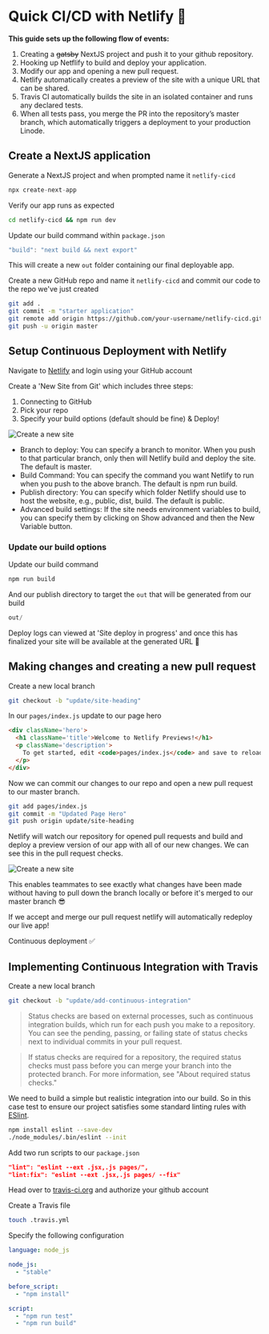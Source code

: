 # Quick CI/CD with Netlify :rocket:
__This guide sets up the following flow of events:__
1. Creating a ~~gatsby~~ NextJS project and push it to your github repository.
2. Hooking up Netflify to build and deploy your application.
3. Modify our app and opening a new pull request.
4. Netlify automatically creates a preview of the site with a unique URL that can be shared.
5. Travis CI automatically builds the site in an isolated container and runs any declared tests.
6. When all tests pass, you merge the PR into the repository’s master branch, which automatically triggers a deployment to your production Linode.

## Create a NextJS application
Generate a NextJS project and when prompted name it `netlify-cicd`
```js
npx create-next-app
```
Verify our app runs as expected
```sh
cd netlify-cicd && npm run dev
```
Update our build command within `package.json`
```js
"build": "next build && next export"
```
This will create a new `out` folder containing our final deployable app.

Create a new GitHub repo and name it `netlify-cicd` and commit our code to the repo we've just created
```sh
git add .
git commit -m "starter application"
git remote add origin https://github.com/your-username/netlify-cicd.git
git push -u origin master
```

## Setup Continuous Deployment with Netlify
Navigate to [Netlify](https://app.netlify.com/start) and login using your GitHub account

Create a 'New Site from Git' which includes three steps:
1. Connecting to GitHub
2. Pick your repo
3. Specify your build options (default should be fine) & Deploy!
   
![Create a new site](https://raw.githubusercontent.com/EoinTraynor/netlify-cicd/master/demo_assets/CreateSiteOnNetlify.png "Create a new site")

 * Branch to deploy: You can specify a branch to monitor. When you push to that particular branch, only then will Netlify build and deploy the site. The default is master.
 * Build Command: You can specify the command you want Netlify to run when you push to the above branch. The default is npm run build.
 * Publish directory: You can specify which folder Netlify should use to host the website, e.g., public, dist, build. The default is public.
 * Advanced build settings: If the site needs environment variables to build, you can specify them by clicking on Show advanced and then the New Variable button.

### Update our build options
Update our build command
```js
npm run build 
```
And our publish directory to target the `out` that will be generated from our build
```js
out/
```

Deploy logs can viewed at 'Site deploy in progress' and once this has finalized your site will be available at the generated URL :rocket:

## Making changes and creating a new pull request
Create a new local branch
```sh
git checkout -b "update/site-heading"
```

In our `pages/index.js` update to our page hero
```html
<div className='hero'>
  <h1 className='title'>Welcome to Netlify Previews!</h1>
  <p className='description'>
    To get started, edit <code>pages/index.js</code> and save to reload.
  </p>      
</div>
```

Now we can commit our changes to our repo and open a new pull request to our master branch.
```sh
git add pages/index.js
git commit -m "Updated Page Hero"
git push origin update/site-heading
```

Netlify will watch our repository for opened pull requests and build and deploy a preview version of our app with all of our new changes. We can see this in the pull request checks.

![Create a new site](https://raw.githubusercontent.com/EoinTraynor/netlify-cicd/master/demo_assets/PRChecks.png "Create a new site")

This enables teammates to see exactly what changes have been made without having to pull down the branch locally or before it's merged to our master branch :sunglasses:


If we accept and merge our pull request netlify will automatically redeploy our live app!

Continuous deployment ✅


## Implementing Continuous Integration with Travis
Create a new local branch
```sh
git checkout -b "update/add-continuous-integration"
```

> Status checks are based on external processes, such as continuous integration builds, which run for each push you make to a repository. You can see the pending, passing, or failing state of status checks next to individual commits in your pull request.

> If status checks are required for a repository, the required status checks must pass before you can merge your branch into the protected branch. For more information, see "About required status checks."
 
We need to build a simple but realistic integration into our build. So in this case test to ensure our project satisfies some standard linting rules with [ESlint](https://eslint.org). 
 
```sh
npm install eslint --save-dev
./node_modules/.bin/eslint --init
```

Add two run scripts to our `package.json`
```json
"lint": "eslint --ext .jsx,.js pages/",
"lint:fix": "eslint --ext .jsx,.js pages/ --fix"
```

Head over to [travis-ci.org](https://travis-ci.org/dashboard) and authorize your github account

Create a Travis file
```sh
touch .travis.yml
```
Specify the following configuration
```yml
language: node_js

node_js:
  - "stable"

before_script:
  - "npm install"

script:
  - "npm run test"
  - "npm run build" 
```